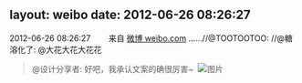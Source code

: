 layout: weibo
date: 2012-06-26 08:26:27
---
2012-06-26 08:26:27  &nbsp;&nbsp;&nbsp;&nbsp;&nbsp;&nbsp; 来自 <a href="http://weibo.com/" rel="nofollow">微博 weibo.com</a>
......//@TOOTOOTOO: //@糖溶化了: @大花大花大花花
>  @设计分享者: 好吧，我承认文案的确很厉害~ ​​​
>  ![图片](https://ww4.sinaimg.cn/large/71fcebb5gw1du8gzrgvu6j.jpg)
